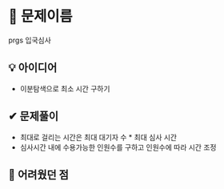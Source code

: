# 🔎 문제이름

prgs 입국심사

## 💡 아이디어

- 이분탐색으로 최소 시간 구하기

## ✔ 문제풀이

- 최대로 걸리는 시간은 최대 대기자 수 \* 최대 심사 시간
- 심사시간 내에 수용가능한 인원수를 구하고 인원수에 따라 시간 조정

## 🤕 어려웠던 점
